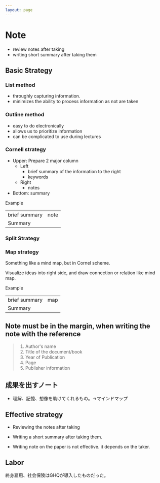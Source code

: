 ```yaml
---
layout: page
---
```


# Note

* review notes after taking
* writing short summary after taking them

## Basic Strategy

### List method

* throughly capturing information.
* minimizes the ability to process information as not are taken

### Outline method

* easy to do electronically
* allows us to prioritize information
* can be complicated to use during lectures

### Cornell strategy

* Upper: Prepare 2 major column
    * Left
        * brief summary of the information to the right
        * keywords
    * Right
        * notes
* Bottom: summary

<feature>
  <figcaption>Example</figcaption>
  <table>
    <tbody>
      <tr>
        <td>brief summary</td>
        <td>note</td>
      </tr>
      <tr>
        <td colspan="2">
          Summary
        </td>
      </tr>
    </tbody>
  </table>
</feature>

### Split Strategy

### Map strategy

Something like a mind map, but in Cornel scheme.

Visualize ideas into right side, and draw connection or relation like mind map.

<feature>
  <figcaption>Example</figcaption>
  <table>
    <tbody>
      <tr>
        <td>brief summary</td>
        <td>map</td>
      </tr>
      <tr>
        <td colspan="2">
          Summary
        </td>
      </tr>
    </tbody>
  </table>
</feature>



## Note must be in the margin, when writing the note with the reference


> 1. Author's name
> 2. Title of the document/book
> 3. Year of Publication
> 4. Page
> 5. Publisher information

## 成果を出すノート

* 理解、記憶、想像を助けてくれるもの。->マインドマップ

## Effective strategy

* Reviewing the notes after taking
* Writing a short summary after taking them.

* Writing note on the paper is not effective. it depends on the taker.

## Labor

終身雇用、社会保険はGHQが導入したものだった。

